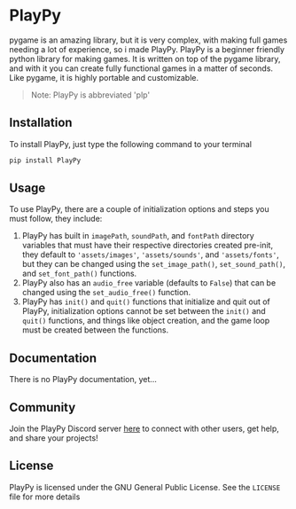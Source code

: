 # PlayPy

pygame is an amazing library, but it is very complex, with making full games needing a lot of experience, so i made PlayPy. PlayPy is a beginner friendly python library for making games. It is written on top of the pygame library, and with it you can create fully functional games in a matter of seconds. Like pygame, it is highly portable and customizable.

> Note: PlayPy is abbreviated 'plp'

## Installation

To install PlayPy, just type the following command to your terminal

```bash
pip install PlayPy
```

## Usage

To use PlayPy, there are a couple of initialization options and steps you must follow, they include:  

1. PlayPy has built in `imagePath`, `soundPath`, and `fontPath` directory variables that must have their respective directories created pre-init, they default to `'assets/images'`, `'assets/sounds'`, and `'assets/fonts'`, but they can be changed using the `set_image_path()`, `set_sound_path()`, and `set_font_path()` functions.
2. PlayPy also has an `audio_free` variable (defaults to `False`) that can be changed using the `set_audio_free()` function.
3. PlayPy has `init()` and `quit()` functions that initialize and quit out of PlayPy, initialization options cannot be set between the `init()` and `quit()` functions, and things like object creation, and the game loop must be created between the functions.

## Documentation

There is no PlayPy documentation, yet...

## Community

Join the PlayPy Discord server [here](https://discord.gg/XnRKWwMKBk) to connect with other users, get help, and share your projects!

## License

PlayPy is licensed under the GNU General Public License. See the `LICENSE` file for more details